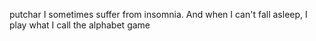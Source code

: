 putchar
I sometimes suffer from insomnia. And when I can't fall asleep, I play what I call the alphabet game
